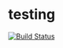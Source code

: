 # testing

[![Build Status](http://73.209.108.156:8080/buildStatus/icon?job=JAWSTECHX_POST_COMMIT)](http://73.209.108.156:8080/job/JAWSTECHX_POST_COMMIT/)

